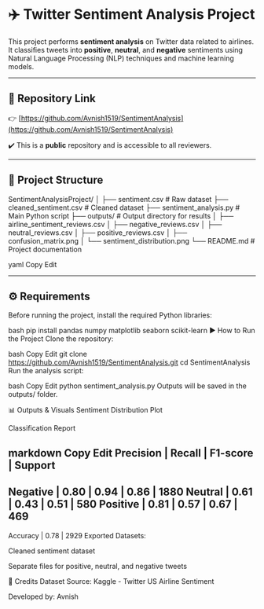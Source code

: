 # ✈️ Twitter Sentiment Analysis Project

This project performs **sentiment analysis** on Twitter data related to airlines. It classifies tweets into **positive**, **neutral**, and **negative** sentiments using Natural Language Processing (NLP) techniques and machine learning models.

---

## 🔗 Repository Link

👉 [https://github.com/Avnish1519/SentimentAnalysis](https://github.com/Avnish1519/SentimentAnalysis)

✔️ This is a **public** repository and is accessible to all reviewers.

---

## 📁 Project Structure

SentimentAnalysisProject/
│
├── sentiment.csv # Raw dataset
├── cleaned_sentiment.csv # Cleaned dataset
├── sentiment_analysis.py # Main Python script
├── outputs/ # Output directory for results
│ ├── airline_sentiment_reviews.csv
│ ├── negative_reviews.csv
│ ├── neutral_reviews.csv
│ ├── positive_reviews.csv
│ ├── confusion_matrix.png
│ └── sentiment_distribution.png
└── README.md # Project documentation

yaml
Copy
Edit

---

## ⚙️ Requirements

Before running the project, install the required Python libraries:

bash
pip install pandas numpy matplotlib seaborn scikit-learn
▶️ How to Run the Project
Clone the repository:

bash
Copy
Edit
git clone https://github.com/Avnish1519/SentimentAnalysis.git
cd SentimentAnalysis
Run the analysis script:

bash
Copy
Edit
python sentiment_analysis.py
Outputs will be saved in the outputs/ folder.

📊 Outputs & Visuals
Sentiment Distribution Plot


Classification Report

markdown
Copy
Edit
Precision | Recall | F1-score | Support
---------------------------------------
 Negative |  0.80  |  0.94   |  0.86   | 1880
 Neutral  |  0.61  |  0.43   |  0.51   | 580
 Positive |  0.81  |  0.57   |  0.67   | 469
---------------------------------------
 Accuracy |               0.78         | 2929
Exported Datasets:

Cleaned sentiment dataset

Separate files for positive, neutral, and negative tweets

🙌 Credits
Dataset Source: Kaggle - Twitter US Airline Sentiment

Developed by: Avnish
